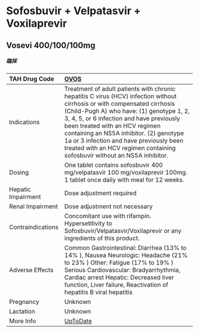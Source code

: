 # Sofosbuvir + Velpatasvir + Voxilaprevir

## Vosevi 400/100/100mg

##### 臨採

| TAH Drug Code      | [OVOS](https://www.tahsda.org.tw/drugs/hissearch.php?drug_code=OVOS)                                                                                                                                                                                                                                                                                                                                                   |
|:-------------------|:-----------------------------------------------------------------------------------------------------------------------------------------------------------------------------------------------------------------------------------------------------------------------------------------------------------------------------------------------------------------------------------------------------------------------|
| Indications        | Treatment of adult patients with chronic hepatitis C virus (HCV) infection without cirrhosis or with compensated cirrhosis (Child-Pugh A) who have: (1) genotype 1, 2, 3, 4, 5, or 6 infection and have previously been treated with an HCV regimen containing an NS5A inhibitor. (2) genotype 1a or 3 infection and have previously been treated with an HCV regimen containing sofosbuvir without an NS5A inhibitor. |
| Dosing             | One tablet contains sofosbuvir 400 mg/velpatasvir 100 mg/voxilaprevir 100mg. 1 tablet once daily with meal for 12 weeks.                                                                                                                                                                                                                                                                                               |
| Hepatic Impairment | Dose adjustment required                                                                                                                                                                                                                                                                                                                                                                                               |
| Renal Impairment   | Dose adjustment not necessary                                                                                                                                                                                                                                                                                                                                                                                          |
| Contraindications  | Concomitant use with rifampin. Hypersetitivity to Sofosbuvir/Velpatasvir/Voxilaprevir or any ingredients of this product.                                                                                                                                                                                                                                                                                              |
| Adverse Effects    | Common Gastrointestinal: Diarrhea (13% to 14% ), Nausea Neurologic: Headache (21% to 23% ) Other: Fatigue (17% to 19% ) Serious Cardiovascular: Bradyarrhythmia, Cardiac arrest Hepatic: Decreased liver function, Liver failure, Reactivation of hepatitis B viral hepatitis                                                                                                                                          |
| Pregnancy          | Unknown                                                                                                                                                                                                                                                                                                                                                                                                                |
| Lactation          | Unknown                                                                                                                                                                                                                                                                                                                                                                                                                |
| More Info          | [UpToDate](https://www.uptodate.com/contents/sofosbuvir-velpatasvir-and-voxilaprevir-drug-information)                                                                                                                                                                                                                                                                                                                 |

